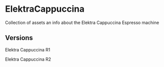 # ElektraCappuccina
Collection of assets an info about the Elektra Cappuccina Espresso machine

## Versions
Elektra Cappuccina R1

Elektra Cappuccina R2

## 
